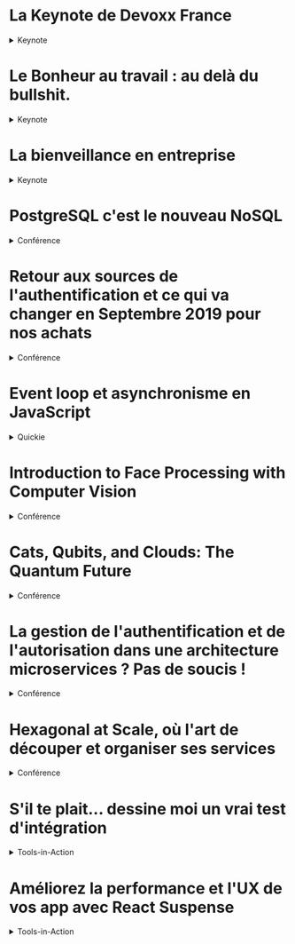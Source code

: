 # La Keynote de Devoxx France
<details>
    <summary>Keynote</summary>
    <p>
    Présentation de différentes statistiques (nombre de participants, taux de visualisation sur Youtube, logistique), dans une mise en scène drôle, qui sont en globalité positives et montrent le succès de l'événement Devoxx France.
    </p>
</details>

# Le Bonheur au travail : au delà du bullshit.
<details>
    <summary>Keynote</summary>
    <p>
    Dans cette <a href="https://cfp.devoxx.fr/2019/talk/ZGF-7420/Le_Bonheur_au_travail_:_au_dela_du_bullshit.">intervention</a>, l'ingénieur et philosophe Christian Fauré, nous expose le côté nuisible et caché d'un environnement de travail vidé de tout sens de valeur ajoutée. Il nous introduit la notion de la <i>Prolitarisation</i> de l'individu qui consiste à le priver du savoir et le transformer en un automate exécutant une tâche monotone semblable à la situation de la classe ouvrière à la veille de la Révolution Industrielle. Il attire notre attention sur les dangers latents que représente l'utilisation excessive des Frameworks informatiques qui visent à améliorer la productivité, vu la nature hautement compétitive du marché, mais qui finissent par nous rendre esclave car elles nous éloignent des principes fondamentaux sous jacents (donc du savoir créatif) et limitent notre apport à un savoir superficiel et temporel. Le bonheur ne vient pas de l'emploie ou du poste occupé, mais de la valeur du Travail qui induit un sentiment de satisfaction venu de l'oeuvre et la quête du savoir et du sens qui sont, enfin du compte, le sens même de notre Humanité.
    </p>
</details>

# La bienveillance en entreprise
<details>
    <summary>Keynote</summary>
    <p>
    Sous le même thème du bonheur au travail, l'ancien commandant de la Marine Nationale Olivier Lajous, enchaîne avec un <a href="https://cfp.devoxx.fr/2019/talk/YMT-2000/La_bienveillance_en_entreprise">discours</a> qui porte sur la relation avec l'autre dans le milieu du travail. Malgré l'aspect non individuel que relève l'idée d'un group où il y'a la bienveillance, son intervention se base sur le principe que pour être en paix avec les autres, il faut commencer par soi-même. Par conséquence, un groupe où il y'a un conflit entre ses individus accuse un problème interne au niveau individuel. L'intervenant a employé la <a href="https://www.schopenhauer.fr/fragments/porcs-epics.html">Parabole des Porcs-épics</a> du philosophe Allemand Schopenhauer pour nous expliquer l'importance d'adopter une distance adéquate avec l'autre pour éviter les conflits et pour trouver un compromis pour la cohérence de l'équipe. Il invoque aussi les <i>4 Accords Toltèques</i> (parole impeccable, ne pas prendre les choses d'une manière personnelle, faire de son mieux, ne pas faire de suppositions) comme une philosophie de conduite personnelle pour atteindre la paix interne et par conséquence l'harmonie avec les autres.
    </p>
</details>

# PostgreSQL c'est le nouveau NoSQL
<details>
    <summary>Conférence</summary>
    <p>
    Selon le site <a href="https://db-engines.com/en/systems">db-engines</a>, il existe quelque 330 systèmes de base de données de tout types (relationnel ou NoSQL). PostgreSQL a fait l'objet de cette <a href="https://cfp.devoxx.fr/2019/talk/DRV-0739/PostgreSQL_c'est_le_nouveau_NoSQL">conférence</a> qui avait pour objectif de nous montrer comment ce système de base de données relationnel est inscrit dans la même tendance générale (appelée <i>NewSQL</i>) qui consiste à adopter le <i>Multimodel</i> c'est à dire avoir des fonctionnalités NoSQL comme le schema non rigide ou les données documents. Pour commencer, le conférencier à expliqué les concepts NoSQL qui manquent dans les bases relationnelles.
    <img src="./images/pgsql-lacks-nosql.png" alt="What RDBMS lacked">
    Ensuite, la présentation a continué avec les fonctionnalités dans PostgreSQL qui visent à mettre en place ces concepts qu'on trouve dans les base NoSQL, à savoir
    <ul>
        <li><i>Schemaless</i>: les colonnes indexées du type JSON et JSONB qui portent les types et qui sont indexées</li>
        <li><i>Scalability/Replication, Failre Ready</i>: la <i>Sharding</i> qui assure la réplication et la création des partitions des tables, la réplication peut être physique (copie source destination) ou logique (par stream d'écriture). En outre, PostgreSQL supporte des requêtes distribuées et parallèles</li>
        <li><i>Multimodel</i>: l'utilisation des Foreign Data Wrappers qui permettent de manipuler des données en provenance d'autres sources NoSQL. Sans oublier les Temporal Queries qui rapproche PostgreSQL des bases Time Series comme <a href="https://prometheus.io/">Prometheus</a></li>
    </ul>
    Enfin, une démonstration du nouveau driver JDBC Reactif R2DBC pour montrer comment il nous permet de gérer d'une manière asynchrone et robuste notre connexion.
    </p>
</details>

# Retour aux sources de l'authentification et ce qui va changer en Septembre 2019 pour nos achats
<details>
    <summary>Conférence</summary>
    <p>
    Cette <a href="https://cfp.devoxx.fr/2019/talk/MIT-3734/Retour_aux_sources_de_l'authentification_et_ce_qui_va_changer_en_Septembre_2019_pour_nos_achats">conférence</a> a commencé par relater l'histoire des mécanismes d'authentification (Basic, RFC-2617, stockage dans la base de données, les fichiers apache .htpasswd et .htaccess) pour finir avec la technique actuelle du hashage, Salting et le Work Factor avec des algorithmes comme Argon2, scrypt ou bcrypt.
    </p>
</details>

# Event loop et asynchronisme en JavaScript
<details>
    <summary>Quickie</summary>
    <p>
    </p>
</details>

# Introduction to Face Processing with Computer Vision
<details>
    <summary>Conférence</summary>
    <p>
    </p>
</details>

# Cats, Qubits, and Clouds: The Quantum Future
<details>
    <summary>Conférence</summary>
    <p>
    </p>
</details>

# La gestion de l'authentification et de l'autorisation dans une architecture microservices ? Pas de soucis !
<details>
    <summary>Conférence</summary>
    <p>
    </p>
</details>

# Hexagonal at Scale, où l'art de découper et organiser ses services
<details>
    <summary>Conférence</summary>
    <p>
    </p>
</details>

# S'il te plait... dessine moi un vrai test d'intégration
<details>
    <summary>Tools-in-Action</summary>
    <p>
    </p>
</details>

# Améliorez la performance et l'UX de vos app avec React Suspense
<details>
    <summary>Tools-in-Action</summary>
    <p>
    </p>
</details>
